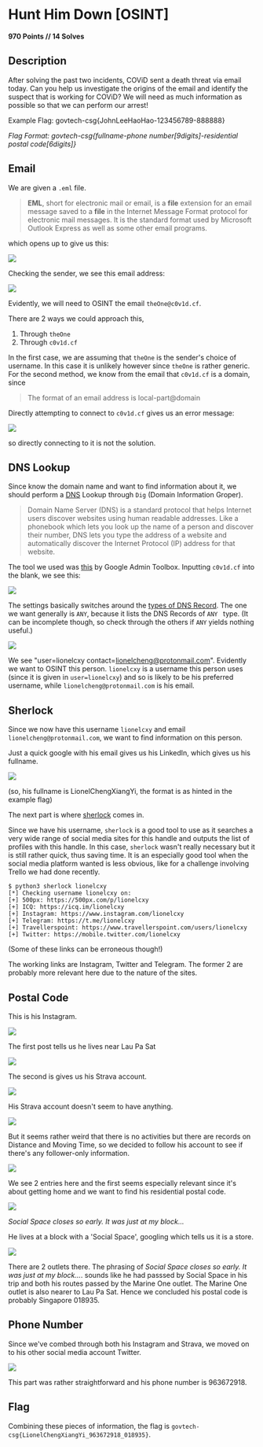 # Hunt Him Down [OSINT]

**970 Points // 14 Solves**

## Description

After solving the past two incidents, COViD sent a death threat via email today. Can you help us investigate the origins of the email and identify the suspect that is working for COViD? We will need as much information as possible so that we can perform our arrest! 

Example Flag: govtech-csg{JohnLeeHaoHao-123456789-888888} 

*Flag Format: govtech-csg{fullname-phone number[9digits]-residential postal code[6digits]}* 



## Email

We are given a `.eml` file.

> **EML**, short for electronic mail or email, is a **file** extension for an email message saved to a **file** in the Internet Message Format protocol for electronic mail messages. It is the standard format used by Microsoft Outlook Express as well as some other email programs.



 which opens up to give us this:

![](1.png)



Checking the sender, we see this email address:

![](2.png)



Evidently, we will need to OSINT the email `theOne@c0v1d.cf`.

There are 2 ways we could approach this, 

1. Through `theOne` 
2. Through `c0v1d.cf`

In the first case, we are assuming that `theOne` is the sender's choice of username. In this case it is unlikely however since `theOne` is rather generic. For the second method, we know from the email that `c0v1d.cf` is a domain, since 

> The format of an email address is local-part@domain



Directly attempting to connect to `c0v1d.cf` gives us an error message:

![](3.png)

so directly connecting to it is not the solution.



## DNS Lookup

Since know the domain name and want to find information about it, we should perform a [DNS](https://ns1.com/resources/what-is-dns) Lookup through `Dig` (Domain Information Groper).

> Domain Name Server (DNS) is a standard protocol that helps Internet users discover websites using human readable addresses. Like a phonebook which lets you look up the name of a person and discover their number, DNS lets you type the address of a website and automatically discover the Internet Protocol (IP) address for that website.



The tool we used was [this](https://toolbox.googleapps.com/apps/dig/) by Google Admin Toolbox. Inputting `c0v1d.cf` into the blank, we see this:

![](4.png)



The settings basically switches around the [types of DNS Record](https://en.wikipedia.org/wiki/List_of_DNS_record_types). The one we want generally is  `ANY`, because it lists the DNS Records of  `ANY ` type. (It can be incomplete though, so check through the others if  `ANY` yields nothing useful.)

![](5.png)



We see "user=lionelcxy contact=lionelcheng@protonmail.com". Evidently we want to OSINT this person.  `lionelcxy` is a username this person uses (since it is given in `user=lionelcxy`) and so is likely to be his preferred username, while `lionelcheng@protonmail.com` is his email.



## Sherlock

Since we now have this username `lionelcxy` and email `lionelcheng@protonmail.com`, we want to find information on this person. 



Just a quick google with his email gives us his LinkedIn, which gives us his fullname.

![](6.png)

(so, his fullname is LionelChengXiangYi, the format is as hinted in the example flag)



The next part is where [sherlock](https://github.com/sherlock-project/sherlock) comes in. 

Since we have his username, `sherlock` is a good tool to use as it searches a very wide range of social media sites for this handle and outputs the list of profiles with this handle. In this case, `sherlock` wasn't really necessary but it is still rather quick, thus saving time. It is an especially good tool when the social media platform wanted is less obvious, like for a challenge involving Trello we had done recently.

```
$ python3 sherlock lionelcxy
[*] Checking username lionelcxy on:
[+] 500px: https://500px.com/p/lionelcxy
[+] ICQ: https://icq.im/lionelcxy
[+] Instagram: https://www.instagram.com/lionelcxy
[+] Telegram: https://t.me/lionelcxy
[+] Travellerspoint: https://www.travellerspoint.com/users/lionelcxy
[+] Twitter: https://mobile.twitter.com/lionelcxy
```

(Some of these links can be erroneous though!)



The working links are Instagram, Twitter and Telegram. The former 2 are probably more relevant here due to the nature of the sites. 



## Postal Code

This is his Instagram. 

![](7.png)



The first post tells us he lives near Lau Pa Sat

![](8.png)



The second is gives us his Strava account.

![](9.png)



His Strava account doesn't seem to have anything.

![](10.png)

But it seems rather weird that there is no activities but there are records on Distance and Moving Time, so we decided to follow his account to see if there's any follower-only information.

![](11.png)

We see 2 entries here and the first seems especially relevant since it's about getting home and we want to find his residential postal code.

![](12.png)

*Social Space closes so early. It was just at my block...*



He lives at a block with a 'Social Space', googling which tells us it is a store. 

![](13.png)



There are 2 outlets there. The phrasing of *Social Space closes so early. It was just at my block...*. sounds like he had passsed by Social Space in his trip and  both his routes passed by the Marine One outlet. The Marine One outlet is also nearer to Lau Pa Sat. Hence we concluded his postal code is probably Singapore 018935.



## Phone Number

Since we've combed through both his Instagram and Strava, we moved on to his other social media account Twitter.

![](14.png)



This part was rather straightforward and his phone number is 963672918.



## Flag

Combining these pieces of information, the flag is `govtech-csg{LionelChengXiangYi_963672918_018935}`.

